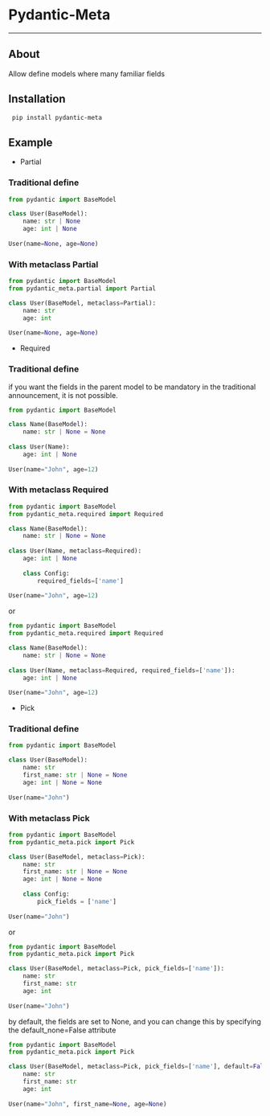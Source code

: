 # Pydantic-Meta
___

## About
Allow define models where many familiar fields

## Installation

```bash
 pip install pydantic-meta
```


## Example

- Partial
### Traditional define

```python
from pydantic import BaseModel

class User(BaseModel):
    name: str | None
    age: int | None
    
User(name=None, age=None)
```
### With metaclass Partial

```python
from pydantic import BaseModel
from pydantic_meta.partial import Partial

class User(BaseModel, metaclass=Partial):
    name: str
    age: int
    
User(name=None, age=None)
```

- Required
### Traditional define
if you want the fields in the parent model to be mandatory in the traditional announcement, it is not possible.
```python
from pydantic import BaseModel

class Name(BaseModel):
    name: str | None = None
    
class User(Name):
    age: int | None
    
User(name="John", age=12)
```
### With metaclass Required

```python
from pydantic import BaseModel
from pydantic_meta.required import Required

class Name(BaseModel):
    name: str | None = None
    
class User(Name, metaclass=Required):
    age: int | None
    
    class Config:
        required_fields=['name']
    
User(name="John", age=12)
```
or
```python
from pydantic import BaseModel
from pydantic_meta.required import Required

class Name(BaseModel):
    name: str | None = None
    
class User(Name, metaclass=Required, required_fields=['name']):
    age: int | None
    
User(name="John", age=12)
```
- Pick
### Traditional define

```python
from pydantic import BaseModel

class User(BaseModel):
    name: str
    first_name: str | None = None
    age: int | None = None
    
User(name="John")
```
### With metaclass Pick

```python
from pydantic import BaseModel
from pydantic_meta.pick import Pick

class User(BaseModel, metaclass=Pick):
    name: str
    first_name: str | None = None
    age: int | None = None
    
    class Config:
        pick_fields = ['name']
    
User(name="John")
```
or
```python
from pydantic import BaseModel
from pydantic_meta.pick import Pick

class User(BaseModel, metaclass=Pick, pick_fields=['name']):
    name: str
    first_name: str
    age: int
    
User(name="John")
```
by default, the fields are set to None, and you can change this by specifying the default_none=False attribute

```python
from pydantic import BaseModel
from pydantic_meta.pick import Pick

class User(BaseModel, metaclass=Pick, pick_fields=['name'], default=False):
    name: str
    first_name: str
    age: int
    
User(name="John", first_name=None, age=None)
```
